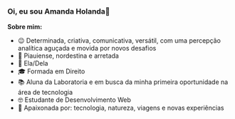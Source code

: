 ### Oi, eu sou Amanda Holanda👋

**Sobre mim:**
- :wink: Determinada, criativa, comunicativa, versátil, com uma percepção analítica aguçada e movida por novos desafios
- :cactus: Piauiense, nordestina e arretada 
- :sunflower: Ela/Dela
- :mortar_board: Formada em Direito 
- :books: Aluna da Laboratoria e em busca da minha primeira oportunidade na área de tecnologia
- :nerd_face: Estudante de Desenvolvimento Web 
- 💓 Apaixonada por: tecnologia, natureza, viagens e novas experiências
<!--
**amanda-holanda/amanda-holanda** is a ✨ _special_ ✨ repository because its `README.md` (this file) appears on your GitHub profile.
- 
- 👯 I’m looking to collaborate on ...
- 🤔 I’m looking for help with ...
- 💬 Ask me about ...
- 📫 How to reach me: ...
- 😄 Pronouns: ...
-->



